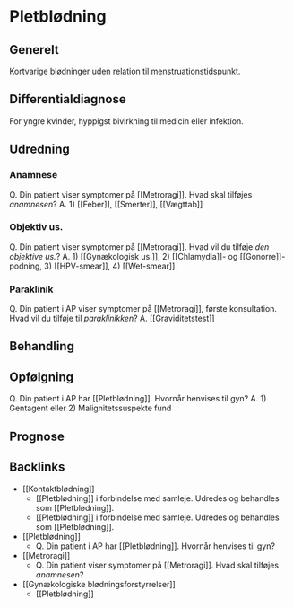 # Pletblødning
## Generelt
Kortvarige blødninger uden relation til menstruationstidspunkt.

## Differentialdiagnose
For yngre kvinder, hyppigst bivirkning til medicin eller infektion.

## Udredning
### Anamnese
Q. Din patient viser symptomer på [[Metroragi]]. Hvad skal tilføjes *anamnesen*? 
A. 1) [[Feber]], [[Smerter]], [[Vægttab]]

### Objektiv us.
Q. Din patient viser symptomer på [[Metroragi]]. Hvad vil du tilføje *den objektive us.*? 
A. 1) [[Gynækologisk us.]], 2) [[Chlamydia]]- og [[Gonorre]]-podning, 3) [[HPV-smear]], 4) [[Wet-smear]]

### Paraklinik
Q. Din patient i AP viser symptomer på [[Metroragi]], første konsultation. Hvad vil du tilføje til *paraklinikken*? 
A. [[Graviditetstest]]

## Behandling


## Opfølgning
Q. Din patient i AP har [[Pletblødning]]. Hvornår henvises til gyn?
A. 1) Gentagent eller 2) Malignitetssuspekte fund

## Prognose



## Backlinks
* [[Kontaktblødning]]
	* [[Pletblødning]] i forbindelse med samleje. Udredes og behandles som [[Pletblødning]].
	* [[Pletblødning]] i forbindelse med samleje. Udredes og behandles som [[Pletblødning]].
* [[Pletblødning]]
	* Q. Din patient i AP har [[Pletblødning]]. Hvornår henvises til gyn?
* [[Metroragi]]
	* Q. Din patient viser symptomer på [[Metroragi]]. Hvad skal tilføjes *anamnesen*? 
* [[Gynækologiske blødningsforstyrrelser]]
	* [[Pletblødning]]

<!-- #anki/tag/med/Gynecology #anki/deck/Medicine #anki/tag/med/GP -->

<!-- {BearID:3461A748-58EB-4C39-9933-6961545FB484-97624-0000B1F206CE1D75} -->
